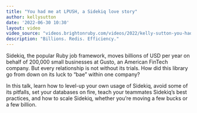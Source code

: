 ```yaml
---
title: "You had me at LPUSH, a Sidekiq love story"
author: kellysutton
date: '2022-06-30 10:30'
layout: video
video_source: "videos.brightonruby.com/videos/2022/kelly-sutton-you-had-me-at-lpush.mp4"
description: "Billions. Redis. Efficiency."
---
```


Sidekiq, the popular Ruby job framework, moves billions of USD per year on behalf of 200,000 small businesses at Gusto, an American FinTech company. But every relationship is not without its trials. How did this library go from down on its luck to “bae” within one company?

In this talk, learn how to level-up your own usage of Sidekiq, avoid some of its pitfalls, set your databases on fire, teach your teammates Sidekiq’s best practices, and how to scale Sidekiq, whether you’re moving a few bucks or a few billion.